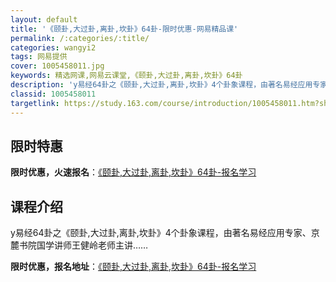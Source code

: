 ```yaml
---
layout: default
title: '《颐卦,大过卦,离卦,坎卦》64卦-限时优惠-网易精品课'
permalink: /:categories/:title/
categories: wangyi2
tags: 网易提供
cover: 1005458011.jpg
keywords: 精选网课,网易云课堂,《颐卦,大过卦,离卦,坎卦》64卦
description: 'y易经64卦之《颐卦,大过卦,离卦,坎卦》4个卦象课程，由著名易经应用专家、京麓书院国学讲师王健岭老师主讲……(《颐卦,'
classid: 1005458011
targetlink: https://study.163.com/course/introduction/1005458011.htm?share=1&shareId=1025206652&utm_campaign=share&utm_medium=iphoneShare&utm_source=&utm_u=1025206652
---
```


## 限时特惠

**限时优惠，火速报名**：[《颐卦,大过卦,离卦,坎卦》64卦-报名学习](https://study.163.com/course/introduction/1005458011.htm?share=1&shareId=1025206652&utm_campaign=share&utm_medium=iphoneShare&utm_source=&utm_u=1025206652)

## 课程介绍

y易经64卦之《颐卦,大过卦,离卦,坎卦》4个卦象课程，由著名易经应用专家、京麓书院国学讲师王健岭老师主讲……

**限时优惠，报名地址**：[《颐卦,大过卦,离卦,坎卦》64卦-报名学习](https://study.163.com/course/introduction/1005458011.htm?share=1&shareId=1025206652&utm_campaign=share&utm_medium=iphoneShare&utm_source=&utm_u=1025206652)

